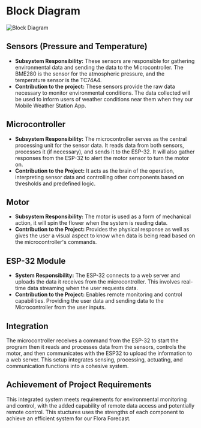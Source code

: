 # Block Diagram

![Block Diagram](https://github.com/Team-310/Team-310.github.io/assets/157059404/249843b9-8fa6-42bb-ae13-130f30f88cb2)


## **Sensors (Pressure and Temperature)**
* **Subsystem Responsibility:** These sensors are responsible for gathering environmental data and sending the data to the Microcontroller. The BME280 is the sensor for the atmospheric pressure, and the temperature sensor is the TC74A4.
* **Contribution to the project:** These sensors provide the raw data necessary to monitor environmental conditions. The data collected will be used to inform users of weather conditions near them when they our Mobile Weather Station App.

## **Microcontroller**
* **Subsystem Responsibility:** The microcontroller serves as the central processing unit for the sensor data. It reads data from both sensors, processes it (if necessary), and sends it to the ESP-32. It will also gather responses from the ESP-32 to alert the motor sensor to turn the motor on.
* **Contribution to the Project:** It acts as the brain of the operation, interpreting sensor data and controlling other components based on thresholds and predefined logic.

## **Motor**
* **Subsystem Responsibility:** The motor is used as a form of mechanical action, it will spin the flower when the system is reading data.
* **Contribution to the Project:** Provides the physical response as well as gives the user a visual aspect to know when data is being read based on the microcontroller's commands.

## **ESP-32 Module**
* **System Responsibility:** The ESP-32 connects to a web server and uploads the data it receives from the microcontroller. This involves real-time data streaming when the user requests data.
* **Contribution to the Project:** Enables remote monitoring and control capabilities. Providing the user data and sending data to the Microcontroller from the user inputs.

## **Integration** 
The microcontroller receives a command from the ESP-32 to start the program then it reads and processes data from the sensors, controls the motor, and then communicates with the ESP32 to upload the information to a web server. This setup integrates sensing, processing, actuating, and communication functions into a cohesive system.

## **Achievement of Project Requirements** 
This integrated system meets requirements for environmental monitoring and control, with the added capability of remote data access and potentially remote control. This stuctures uses the strengths of each component to achieve an efficient system for our Flora Forecast.
